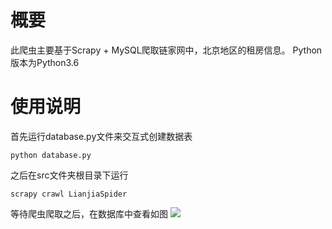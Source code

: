 # 概要 #
此爬虫主要基于Scrapy + MySQL爬取链家网中，北京地区的租房信息。
Python版本为Python3.6

# 使用说明 #
首先运行database.py文件来交互式创建数据表
```
python database.py
```

之后在src文件夹根目录下运行
```
scrapy crawl LianjiaSpider
```
等待爬虫爬取之后，在数据库中查看如图
![](https://github.com/zjhdota/LianjiaSpider/raw/master/screenshots/mysql.png)
